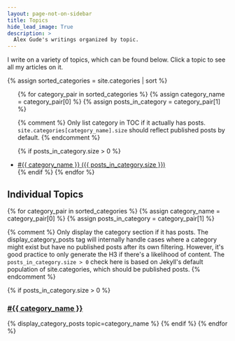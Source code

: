 ```yaml
---
layout: page-not-on-sidebar
title: Topics
hide_lead_image: True
description: >
  Alex Gude's writings organized by topic.
---
```


I write on a variety of topics, which can be found below. Click a topic to see
all my articles on it.

{% assign sorted_categories = site.categories | sort %}

<ul>
{% for category_pair in sorted_categories %}
  {% assign category_name = category_pair[0] %}
  {% assign posts_in_category = category_pair[1] %}

  {% comment %}
    Only list category in TOC if it actually has posts.
    `site.categories[category_name].size` should reflect published posts by default.
  {% endcomment %}

  {% if posts_in_category.size > 0 %}
  <li><a href="#{{ category_name | slugify }}"><span class="post-tag">#{{ category_name }}</span> ({{ posts_in_category.size }})</a></li>
  {% endif %}
{% endfor %}
</ul>

## Individual Topics

{% for category_pair in sorted_categories %}
  {% assign category_name = category_pair[0] %}
  {% assign posts_in_category = category_pair[1] %}

  {% comment %}
    Only display the category section if it has posts.
    The display_category_posts tag will internally handle cases
    where a category might exist but have no published posts after its own filtering.
    However, it's good practice to only generate the H3 if there's a likelihood of content.
    The `posts_in_category.size > 0` check here is based on Jekyll's default population
    of site.categories, which should be published posts.
  {% endcomment %}

  {% if posts_in_category.size > 0 %}
  <h3 id="{{ category_name | slugify }}">
    <a href="/topics/{{ category_name | slugify }}/">
      <span class="post-tag">#{{ category_name }}</span>
    </a>
  </h3>
  {% display_category_posts topic=category_name %}
  {% endif %}
{% endfor %}
